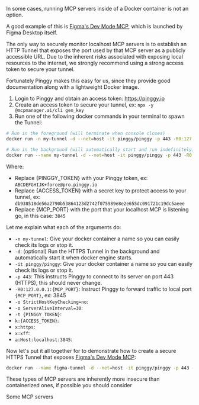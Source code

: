 In some cases, running MCP servers inside of a Docker container is not an option.

A good example of this is [Figma's Dev Mode MCP](https://help.figma.com/hc/en-us/articles/32132100833559-Guide-to-the-Dev-Mode-MCP-Server), which is launched by Figma Desktop itself.

The only way to securely monitor localhost MCP servers is to establish an HTTP Tunnel that exposes the port used by that MCP server as a publicly accessible URL. Due to the inherent risks associated with exposing local resources to the internet, we strongly recommend using a strong access token to secure your tunnel.

Fortunately Pinggy makes this easy for us, since they provide good documentation along with a lightweight Docker image.

1. Login to Pinggy and obtain an access token: https://pinggy.io
2. Create an access token to secure your tunnel, ex: `npx -y @mcpmanager.ai/cli gen_key`
3. Run one of the following docker commands in your terminal to spawn the Tunnel: 


```bash
# Run in the foreground (will terminate when console closes)
docker run -n my-tunnel -d --net=host -it pinggy/pinggy -p 443 -R0:127.0.0.1:{MCP_PORT} -o StrictHostKeyChecking=no -o ServerAliveInterval=30 -t {PINGGY_TOKEN} k:{ACCESS_TOKEN} x:https x:xff a:Host:localhost:{MCP_PORT}

# Run in the background (will automatically start and run indefinitely)
docker run --name my-tunnel -d --net=host -it pinggy/pinggy -p 443 -R0:127.0.0.1:{PORT} -o StrictHostKeyChecking=no -o ServerAliveInterval=30 -t {PINGGY_TOKEN} k:{ACCESS_TOKEN} x:https x:xff a:Host:localhost:3845
```

Where:

- Replace {PINGGY_TOKEN} with your Pinggy token, ex: `ABCDEFGHIJK+force@pro.pinggy.io`
- Replace {ACCESS_TOKEN} with a secret key to protect access to your tunnel, ex: `db938518de56a2790b53864123d2742f075989e8e2e655dc091721c19dc5aeee`
- Replace {MCP_PORT} with the port that your localhost MCP is listening go, in this case: `3845`

Let me explain what each of the arguments do:
- `-n my-tunnel`: Give your docker container a name so you can easily check its logs or stop it.
- `-d`: (optional) Run the HTTPS Tunnel in the background and automatically start it when docker engine starts.
- `-it pinggy/pinggy`: Give your docker container a name so you can easily check its logs or stop it.
- `-p 443`: This instructs Pinggy to connect to its server on port 443 (HTTPS), this should never change.
- `-R0:127.0.0.1:{MCP_PORT}`: Instruct Pinggy to forward traffic to local port `{MCP_PORT}`, ex: 3845
- `-o StrictHostKeyChecking=no`: 
- `-o ServerAliveInterval=30`: 
- `-t {PINGGY_TOKEN}`: 
- `k:{ACCESS_TOKEN}`: 
- `x:https`: 
- `x:xff`: 
- `a:Host:localhost:3845`: 

Now let's put it all together for to demonstrate how to create a secure HTTPS Tunnel that exposes [Figma's Dev Mode MCP](https://help.figma.com/hc/en-us/articles/32132100833559-Guide-to-the-Dev-Mode-MCP-Server):

```bash
docker run --name figma-tunnel -d --net=host -it pinggy/pinggy -p 443 -R0:127.0.0.1:3845 -o ServerAliveInterval=30 -t ABCDEFGHIJK+force@pro.pinggy.io k:db938518de56a2790b53864123d2742f075989e8e2e655dc091721c19dc5aeee x:https x:xff a:Host:localhost:3845
```

These types of MCP servers are inherently more insecure than containerized ones, if possible you should consider 

Some MCP servers 